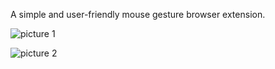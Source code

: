 A simple and user-friendly mouse gesture browser  extension.

![picture 1](https://github.com/Chance-fyi/mouse-gestures/assets/37658940/9dbdcb28-f479-466a-b957-17769dfad58c)

![picture 2](https://github.com/Chance-fyi/mouse-gestures/assets/37658940/44ca4a46-5456-405a-bd83-7127057f5830)